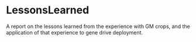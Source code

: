 # LessonsLearned
A report on the lessons learned from the experience with GM crops,
and the application of that experience to gene drive deployment. 
